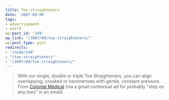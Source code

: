 ```yaml
---
title: Toe straighteners
date: '2007-09-06'
tags:
- advertisement
- weird
wp:post_id: '149'
wp_link: "/2007/09/toe-straighteners/"
wp:post_type: post
redirects:
- "/node/149"
- "/toe-straighteners"
- "/2007/09/toe-straighteners/"
---
```


> With our single, double or triple Toe Straighteners, you can align overlapping, crooked or hammertoes with gentle, constant pressure.
From [Colonial Medical](http://www.colonialmedical.com/product.php?productid=18752) (via a gmail contextual ad for probably "step on any toes" in an email)

